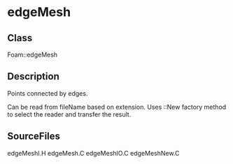 # edgeMesh 
## Class
Foam::edgeMesh

## Description
Points connected by edges.

Can be read from fileName based on extension. Uses ::New factory method
to select the reader and transfer the result.

## SourceFiles
edgeMeshI.H
edgeMesh.C
edgeMeshIO.C
edgeMeshNew.C

